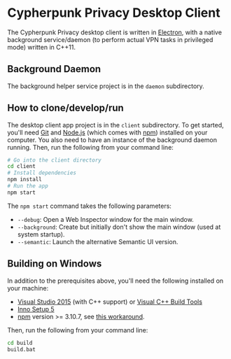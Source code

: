 # Cypherpunk Privacy Desktop Client

The Cypherpunk Privacy desktop client is written in [Electron](http://electron.atom.io), with a native background service/daemon (to perform actual VPN tasks in privileged mode) written in C++11.

## Background Daemon

The background helper service project is in the `daemon` subdirectory.

## How to clone/develop/run

The desktop client app project is in the `client` subdirectory.
To get started, you'll need [Git](https://git-scm.com) and [Node.js](https://nodejs.org/en/download/) (which comes with [npm](http://npmjs.com)) installed on your computer.
You also need to have an instance of the background daemon running.
Then, run the following from your command line:

```bash
# Go into the client directory
cd client
# Install dependencies
npm install
# Run the app
npm start
```

The `npm start` command takes the following parameters:

* `--debug`: Open a Web Inspector window for the main window.
* `--background`: Create but initially don't show the main window (used at system startup).
* `--semantic`: Launch the alternative Semantic UI version.

## Building on Windows

In addition to the prerequisites above, you'll need the following installed on your machine:

* [Visual Studio 2015](https://beta.visualstudio.com/vs/community/) (with C++ support) or [Visual C++ Build Tools](http://landinghub.visualstudio.com/visual-cpp-build-tools)
* [Inno Setup 5](http://www.jrsoftware.org/isdl.php)
* [npm](http://npmjs.com) version >= 3.10.7, see [this workaround](https://www.npmjs.com/package/npm-windows-upgrade).

Then, run the following from your command line:

```bash
cd build
build.bat
```
